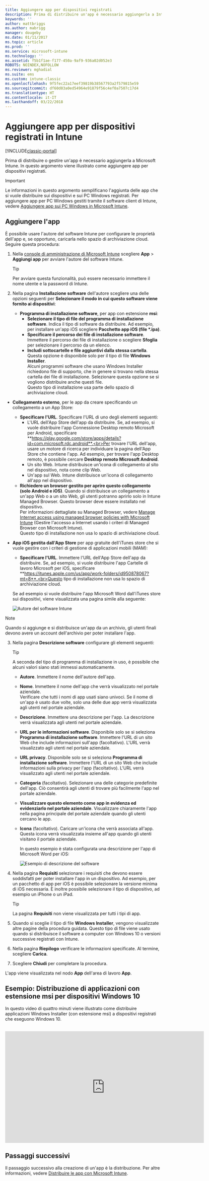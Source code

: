 ```yaml
---
title: Aggiungere app per dispositivi registrati
description: Prima di distribuire un'app è necessario aggiungerla a Intune. L'app sarà quindi disponibile nella console di Intune, in cui sarà possibile distribuirla e gestirla.
keywords: ''
author: mattbriggs
ms.author: mabrigg
manager: dougeby
ms.date: 01/11/2017
ms.topic: article
ms.prod: ''
ms.service: microsoft-intune
ms.technology: ''
ms.assetid: f5b1f1ae-f177-450a-9af9-936a02d052e3
ROBOTS: NOINDEX,NOFOLLOW
ms.reviewer: mghadial
ms.suite: ems
ms.custom: intune-classic
ms.openlocfilehash: 9f5fec22a17eef39819b38567793a2f579815e59
ms.sourcegitcommit: df60d03a0ed54964e91879f56c4ef0a7507c17d4
ms.translationtype: HT
ms.contentlocale: it-IT
ms.lasthandoff: 03/22/2018
---
```

# <a name="add-apps-for-enrolled-devices-to-intune"></a>Aggiungere app per dispositivi registrati in Intune

[!INCLUDE[classic-portal](../includes/classic-portal.md)]

Prima di distribuire o gestire un'app è necessario aggiungerla a Microsoft Intune. In questo argomento viene illustrato come aggiungere app per dispositivi registrati.


> [!IMPORTANT]
> Le informazioni in questo argomento semplificano l'aggiunta delle app che si vuole distribuire sui dispositivi e sui PC Windows registrati. Per aggiungere app per PC Windows gestiti tramite il software client di Intune, vedere [Aggiungere app sui PC Windows in Microsoft Intune](add-apps-for-windows-pcs-in-microsoft-intune.md).

## <a name="add-the-app"></a>Aggiungere l'app
È possibile usare l'autore del software Intune per configurare le proprietà dell'app e, se opportuno, caricarla nello spazio di archiviazione cloud. Seguire questa procedura:

1.  Nella [console di amministrazione di Microsoft Intune](https://manage.microsoft.com) scegliere **App** &gt; **Aggiungi app** per avviare l'autore del software Intune.

    > [!TIP]
    > Per avviare questa funzionalità, può essere necessario immettere il nome utente e la password di Intune.

2.  Nella pagina **Installazione software** dell'autore scegliere una delle opzioni seguenti per **Selezionare il modo in cui questo software viene fornito ai dispositivi**:
    - **Programma di installazione software**, per app con estensione **msi**:
        - **Selezionare il tipo di file del programma di installazione software**. Indica il tipo di software da distribuire. Ad esempio, per installare un'app iOS scegliere **Pacchetto app iOS (file &#42;.ipa)**.
        - **Specificare il percorso dei file di installazione software**. Immettere il percorso dei file di installazione o scegliere **Sfoglia** per selezionare il percorso da un elenco.
        - **Includi sottocartelle e file aggiuntivi dalla stessa cartella**. Questa opzione è disponibile solo per il tipo di file **Windows Installer**.<br>Alcuni programmi software che usano Windows Installer richiedono file di supporto, che in genere si trovano nella stessa cartella dei file di installazione. Selezionare questa opzione se si vogliono distribuire anche questi file.<br>Questo tipo di installazione usa parte dello spazio di archiviazione cloud.

  -   **Collegamento esterno**, per le app da creare specificando un collegamento a un App Store:

        - **Specificare l'URL**. Specificare l'URL di uno degli elementi seguenti:
            - L'URL dell'App Store dell'app da distribuire. Se, ad esempio, si vuole distribuire l'app Connessione Desktop remoto Microsoft per Android, specificare **https://play.google.com/store/apps/details?id=com.microsoft.rdc.android**.<br>Per trovare l'URL dell'app, usare un motore di ricerca per individuare la pagina dell'App Store che contiene l'app. Ad esempio, per trovare l'app Desktop remoto, è possibile cercare **Desktop remoto Microsoft Android**.
            - Un sito Web. Intune distribuisce un'icona di collegamento al sito nel dispositivo, nota come clip Web.
            - Un'app sul Web. Intune distribuisce un'icona di collegamento all'app nel dispositivo.
        - **Richiedere un browser gestito per aprire questo collegamento (solo Android e iOS)**. Quando si distribuisce un collegamento a un'app Web o a un sito Web, gli utenti potranno aprirlo solo in Intune Managed Browser. Questo browser deve essere installato nel dispositivo.<br>Per informazioni dettagliate su Managed Browser, vedere [Manage Internet access using managed browser policies with Microsoft Intune](manage-internet-access-using-managed-browser-policies.md) (Gestire l'accesso a Internet usando i criteri di Managed Browser con Microsoft Intune).<br>Questo tipo di installazione non usa lo spazio di archiviazione cloud.

  -   **App iOS gestita dall'App Store** per app gratuite dell'iTunes store che si vuole gestire con i criteri di gestione di applicazioni mobili (MAM):

        - **Specificare l'URL**. Immettere l'URL dell'App Store dell'app da distribuire. Se, ad esempio, si vuole distribuire l'app Cartelle di lavoro Microsoft per iOS, specificare **https://itunes.apple.com/us/app/work-folders/id950878067?mt=8**.<br>Questo tipo di installazione non usa lo spazio di archiviazione cloud.

        Se ad esempio si vuole distribuire l'app Microsoft Word dall'iTunes store sui dispositivi, viene visualizzata una pagina simile alla seguente:

        ![Autore del software Intune](./media/publisher-for-mobile.png)

> [!NOTE]
> Quando si aggiunge e si distribuisce un'app da un archivio, gli utenti finali devono avere un account dell'archivio per poter installare l'app.

3.  Nella pagina **Descrizione software** configurare gli elementi seguenti:

    > [!TIP]
    > A seconda del tipo di programma di installazione in uso, è possibile che alcuni valori siano stati immessi automaticamente.

    - **Autore**. Immettere il nome dell'autore dell'app.
    - **Nome**. Immettere il nome dell'app che verrà visualizzato nel portale aziendale.<br>Verificare che tutti i nomi di app usati siano univoci. Se il nome di un'app è usato due volte, solo una delle due app verrà visualizzata agli utenti nel portale aziendale.
    - **Descrizione**. Immettere una descrizione per l'app. La descrizione verrà visualizzata agli utenti nel portale aziendale.
    - **URL per le informazioni software**. Disponibile solo se si seleziona **Programma di installazione software**. Immettere l'URL di un sito Web che include informazioni sull'app (facoltativo). L'URL verrà visualizzato agli utenti nel portale aziendale.
    - **URL privacy**. Disponibile solo se si seleziona **Programma di installazione software**. Immettere l'URL di un sito Web che include informazioni sulla privacy per l'app (facoltativo). L'URL verrà visualizzato agli utenti nel portale aziendale.
    - **Categoria** (facoltativo). Selezionare una delle categorie predefinite dell'app. Ciò consentirà agli utenti di trovare più facilmente l'app nel portale aziendale.
    - **Visualizzare questo elemento come app in evidenza ed evidenziarlo nel portale aziendale**. Visualizzare chiaramente l'app nella pagina principale del portale aziendale quando gli utenti cercano le app.
    - **Icona** (facoltativo). Caricare un'icona che verrà associata all'app. Questa icona verrà visualizzata insieme all'app quando gli utenti visitano il portale aziendale.

        In questo esempio è stata configurata una descrizione per l'app di Microsoft Word per iOS:

        ![Esempio di descrizione del software](./media/ios-software-description.png)

4.  Nella pagina **Requisiti** selezionare i requisiti che devono essere soddisfatti per poter installare l'app in un dispositivo. Ad esempio, per un pacchetto di app per iOS è possibile selezionare la versione minima di iOS necessaria. È inoltre possibile selezionare il tipo di dispositivo, ad esempio un iPhone o un iPad.

    > [!TIP]
    > La pagina **Requisiti** non viene visualizzata per tutti i tipi di app.

5.  Quando si sceglie il tipo di file **Windows Installer**, vengono visualizzate altre pagine della procedura guidata. Questo tipo di file viene usato quando si distribuisce il software a computer con Windows 10 o versioni successive registrati con Intune.

6.  Nella pagina **Riepilogo** verificare le informazioni specificate. Al termine, scegliere **Carica**.

7.  Scegliere **Chiudi** per completare la procedura.

L'app viene visualizzata nel nodo **App** dell'area di lavoro **App**.

## <a name="example---deploying-msi-applications-to-windows-10-devices"></a>Esempio: Distribuzione di applicazioni con estensione msi per dispositivi Windows 10
In questo video di quattro minuti viene illustrato come distribuire applicazioni Windows Installer (con estensione msi) a dispositivi registrati che eseguono Windows 10.<br><br>

<iframe src="https://channel9.msdn.com/Series/How-to-Control-the-Uncontrolled/6--How-to-Deploy-MSI-Applications-to-Windows-10-Using-Intune-and-Mobile-Device-Management-MDM/player" width="640" height="360" allowFullScreen frameBorder="0"></iframe>

## <a name="next-steps"></a>Passaggi successivi

Il passaggio successivo alla creazione di un'app è la distribuzione. Per altre informazioni, vedere [Distribuire le app con Microsoft Intune](deploy-apps.md).
